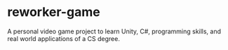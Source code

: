 # reworker-game
A personal video game project to learn Unity, C#, programming skills, and real world applications of a CS degree.
